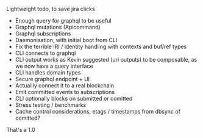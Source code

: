 Lightweight todo, to save jira clicks


* Enough query for graphql to be useful
* Graphql mutations (Apicommand)
* Graphql subscriptions
* Daemonisation, with initial boot from CLI
* Fix the terrible IRI / identity handling with contexts and buf/ref types
* CLI connects to graphql
* CLI output works as Kevin suggested (uri outputs) to be composable, as we now have a query interface
* CLI handles domain types
* Secure graphql endpoint + UI
* Actuallly connect it to a real blockchain
* Emit committed events to subscriptions
* CLI optionally blocks on submitted or comitted
* Stress testing / benchmarks
* Cache control considerations, etags / timestamps from dbsync of comitted?

That's a 1.0